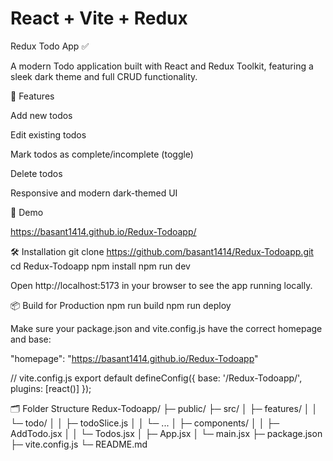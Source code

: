 # React + Vite + Redux

Redux Todo App ✅

A modern Todo application built with React and Redux Toolkit, featuring a sleek dark theme and full CRUD functionality.

🔧 Features

Add new todos

Edit existing todos

Mark todos as complete/incomplete (toggle)

Delete todos

Responsive and modern dark-themed UI

🚀 Demo

https://basant1414.github.io/Redux-Todoapp/

🛠️ Installation
git clone https://github.com/basant1414/Redux-Todoapp.git
cd Redux-Todoapp
npm install
npm run dev


Open http://localhost:5173
 in your browser to see the app running locally.

📦 Build for Production
npm run build
npm run deploy


Make sure your package.json and vite.config.js have the correct homepage and base:

"homepage": "https://basant1414.github.io/Redux-Todoapp"

// vite.config.js
export default defineConfig({
  base: '/Redux-Todoapp/',
  plugins: [react()]
});

🗂️ Folder Structure
Redux-Todoapp/
├─ public/
├─ src/
│  ├─ features/
│  │  └─ todo/
│  │     ├─ todoSlice.js
│  │     └─ ...
│  ├─ components/
│  │  ├─ AddTodo.jsx
│  │  └─ Todos.jsx
│  ├─ App.jsx
│  └─ main.jsx
├─ package.json
├─ vite.config.js
└─ README.md
